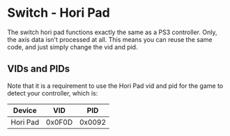 # Switch - Hori Pad
The switch hori pad functions exactly the same as a PS3 controller. Only, the axis data isn't processed at all. This means you can reuse the same code, and just simply change the vid and pid.

## VIDs and PIDs
Note that it is a requirement to use the Hori Pad vid and pid for the game to detect your controller, which is:

| Device   | VID    | PID    |
| -------- | ------ | ------ |
| Hori Pad | 0x0F0D | 0x0092 |